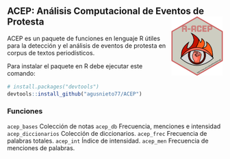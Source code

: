 ## ACEP: Análisis Computacional de Eventos de Protesta<img src="man/figures/logo.png" align="right" height="139"/>

ACEP es un paquete de funciones en lenguaje R útiles para la detección y el análisis de eventos de protesta en corpus de textos periodísticos.

Para instalar el paquete en R debe ejecutar este comando:

``` r
# install.packages("devtools")
devtools::install_github("agusnieto77/ACEP")
```

### Funciones

`acep_bases`	       Colección de notas
`acep_db`	           Frecuencia, menciones e intensidad
`acep_diccionarios`	 Colección de diccionarios.
`acep_frec`	         Frecuencia de palabras totales.
`acep_int`	         Índice de intensidad.
`acep_men`	         Frecuencia de menciones de palabras.
